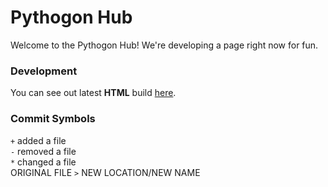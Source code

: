 # Pythogon Hub  
Welcome to the Pythogon Hub! We're developing a page right now for fun.    

### Development
You can see out latest **HTML** build [here](https://pythogon.github.io/dox 'Our Website').


### Commit Symbols
`+` added a file  
`-` removed a file  
`*` changed a file  
ORIGINAL FILE `>` NEW LOCATION/NEW NAME  
